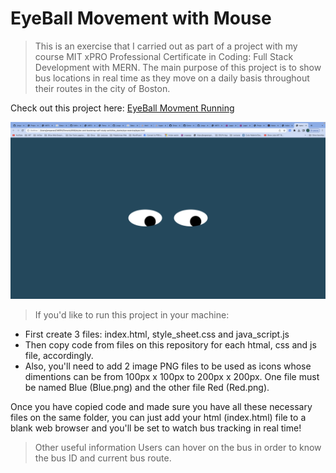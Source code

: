 # EyeBall Movement with Mouse

> This is an exercise that I carried out as part of a project with my course MIT xPRO Professional Certificate in Coding: Full Stack Development with MERN. 
> The main purpose of this project is to show bus locations in real time as they move on a daily basis throughout their routes in the city of Boston.

Check out this project here: [EyeBall Movment Running](https://jorgeamparan.github.io/Eye-Ball-Movement/)

![EyeBall Movement](https://github.com/JorgeAmparan/Eye-Ball-Movement/blob/13889dbace6952a0f8cf2f368069ba74caeef440/Eyeball%20Screenshot.png)

> If you'd like to run this project in your machine: 
   * First create 3 files: index.html, style_sheet.css and java_script.js
   * Then copy code from files on this repository for each htmal, css and js file, accordingly.
   * Also, you'll need to add 2 image PNG files to be used as icons whose dimentions can be from 100px x 100px to 200px x 200px. One file must be named Blue (Blue.png) and the other file Red (Red.png).

Once you have copied code and made sure you have all these necessary files on the same folder, you can just add your html (index.html) file to a blank web browser and you'll be set to watch bus tracking in real time!  

> Other useful information
  Users can hover on the bus in order to know the bus ID and current bus route.
